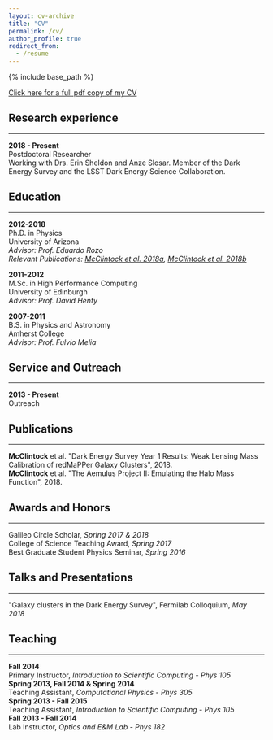 ```yaml
---
layout: cv-archive
title: "CV"
permalink: /cv/
author_profile: true
redirect_from:
  - /resume
---
```


<style>
a.uline {text-decoration:underline;}
</style>

{% include base_path %}

<a href="../files/CV.pdf" class="uline">Click here for a full pdf copy of my CV</a>

## Research experience
---

**2018 - Present**<br>
Postdoctoral Researcher<br>
Working with Drs. Erin Sheldon and Anze Slosar. Member of the Dark Energy Survey and the LSST Dark Energy Science Collaboration.<br>

## Education
---
**2012-2018**<br>
Ph.D. in Physics<br>
University of Arizona<br>
*Advisor: Prof. Eduardo Rozo*<br>
*Relevant Publications: <a href="../publications/publication1" class="uline">McClintock et al. 2018a</a>, <a href="../publications/publication1" class="uline">McClintock et al. 2018b</a>*<br>

**2011-2012**<br>
M.Sc. in High Performance Computing<br>
University of Edinburgh<br>
*Advisor: Prof. David Henty*

**2007-2011**<br>
B.S. in Physics and Astronomy<br>
Amherst College<br>
*Advisor: Prof. Fulvio Melia*


## Service and Outreach
---
**2013 - Present**<br>
Outreach<br>


## Publications
---
**McClintock** et al. "Dark Energy Survey Year 1 Results: Weak Lensing Mass Calibration of redMaPPer Galaxy Clusters", 2018.<br>
**McClintock** et al. "The Aemulus Project II: Emulating the Halo Mass Function", 2018.<br>


## Awards and Honors
---
Galileo Circle Scholar, *Spring 2017 & 2018*<br>
College of Science Teaching Award, *Spring 2017*<br>
Best Graduate Student Physics Seminar, *Spring 2016*<br>


## Talks and Presentations
---
"Galaxy clusters in the Dark Energy Survey", Fermilab Colloquium, *May 2018*


## Teaching
---
**Fall 2014**<br>
Primary Instructor, *Introduction to Scientific Computing - Phys 105*<br>
**Spring 2013, Fall 2014 & Spring 2014**<br>
Teaching Assistant, *Computational Physics - Phys 305*<br>
**Spring 2013 - Fall 2015**<br>
Teaching Assistant, *Introduction to Scientific Computing - Phys 105*<br>
**Fall 2013 - Fall 2014**<br>
Lab Instructor, *Optics and E&M Lab - Phys 182*